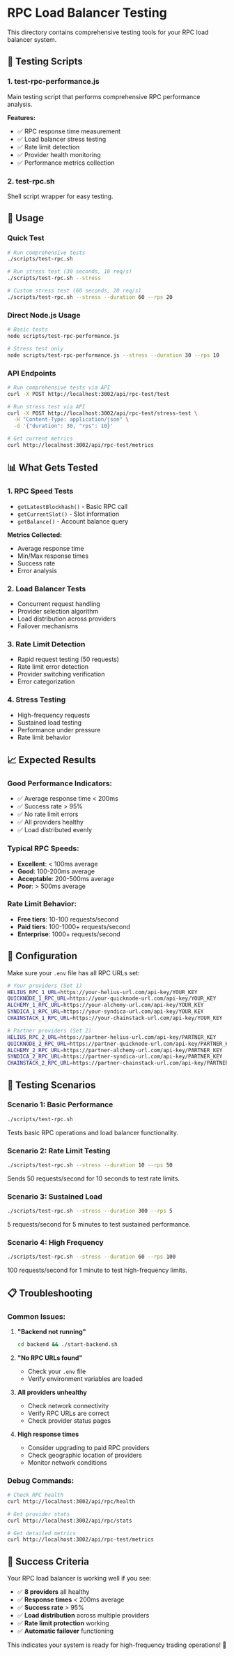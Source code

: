 # RPC Load Balancer Testing

This directory contains comprehensive testing tools for your RPC load balancer system.

## 🧪 Testing Scripts

### 1. **test-rpc-performance.js**
Main testing script that performs comprehensive RPC performance analysis.

**Features:**
- ✅ RPC response time measurement
- ✅ Load balancer stress testing  
- ✅ Rate limit detection
- ✅ Provider health monitoring
- ✅ Performance metrics collection

### 2. **test-rpc.sh**
Shell script wrapper for easy testing.

## 🚀 Usage

### Quick Test
```bash
# Run comprehensive tests
./scripts/test-rpc.sh

# Run stress test (30 seconds, 10 req/s)
./scripts/test-rpc.sh --stress

# Custom stress test (60 seconds, 20 req/s)
./scripts/test-rpc.sh --stress --duration 60 --rps 20
```

### Direct Node.js Usage
```bash
# Basic tests
node scripts/test-rpc-performance.js

# Stress test only
node scripts/test-rpc-performance.js --stress --duration 30 --rps 10
```

### API Endpoints
```bash
# Run comprehensive tests via API
curl -X POST http://localhost:3002/api/rpc-test/test

# Run stress test via API
curl -X POST http://localhost:3002/api/rpc-test/stress-test \
  -H "Content-Type: application/json" \
  -d '{"duration": 30, "rps": 10}'

# Get current metrics
curl http://localhost:3002/api/rpc-test/metrics
```

## 📊 What Gets Tested

### 1. **RPC Speed Tests**
- `getLatestBlockhash()` - Basic RPC call
- `getCurrentSlot()` - Slot information
- `getBalance()` - Account balance query

**Metrics Collected:**
- Average response time
- Min/Max response times
- Success rate
- Error analysis

### 2. **Load Balancer Tests**
- Concurrent request handling
- Provider selection algorithm
- Load distribution across providers
- Failover mechanisms

### 3. **Rate Limit Detection**
- Rapid request testing (50 requests)
- Rate limit error detection
- Provider switching verification
- Error categorization

### 4. **Stress Testing**
- High-frequency requests
- Sustained load testing
- Performance under pressure
- Rate limit behavior

## 📈 Expected Results

### **Good Performance Indicators:**
- ✅ Average response time < 200ms
- ✅ Success rate > 95%
- ✅ No rate limit errors
- ✅ All providers healthy
- ✅ Load distributed evenly

### **Typical RPC Speeds:**
- **Excellent**: < 100ms average
- **Good**: 100-200ms average  
- **Acceptable**: 200-500ms average
- **Poor**: > 500ms average

### **Rate Limit Behavior:**
- **Free tiers**: 10-100 requests/second
- **Paid tiers**: 100-1000+ requests/second
- **Enterprise**: 1000+ requests/second

## 🔧 Configuration

Make sure your `.env` file has all RPC URLs set:

```bash
# Your providers (Set 1)
HELIUS_RPC_1_URL=https://your-helius-url.com/api-key/YOUR_KEY
QUICKNODE_1_RPC_URL=https://your-quicknode-url.com/api-key/YOUR_KEY
ALCHEMY_1_RPC_URL=https://your-alchemy-url.com/api-key/YOUR_KEY
SYNDICA_1_RPC_URL=https://your-syndica-url.com/api-key/YOUR_KEY
CHAINSTACK_1_RPC_URL=https://your-chainstack-url.com/api-key/YOUR_KEY

# Partner providers (Set 2)
HELIUS_RPC_2_URL=https://partner-helius-url.com/api-key/PARTNER_KEY
QUICKNODE_2_RPC_URL=https://partner-quicknode-url.com/api-key/PARTNER_KEY
ALCHEMY_2_RPC_URL=https://partner-alchemy-url.com/api-key/PARTNER_KEY
SYNDICA_2_RPC_URL=https://partner-syndica-url.com/api-key/PARTNER_KEY
CHAINSTACK_2_RPC_URL=https://partner-chainstack-url.com/api-key/PARTNER_KEY
```

## 🎯 Testing Scenarios

### **Scenario 1: Basic Performance**
```bash
./scripts/test-rpc.sh
```
Tests basic RPC operations and load balancer functionality.

### **Scenario 2: Rate Limit Testing**
```bash
./scripts/test-rpc.sh --stress --duration 10 --rps 50
```
Sends 50 requests/second for 10 seconds to test rate limits.

### **Scenario 3: Sustained Load**
```bash
./scripts/test-rpc.sh --stress --duration 300 --rps 5
```
5 requests/second for 5 minutes to test sustained performance.

### **Scenario 4: High Frequency**
```bash
./scripts/test-rpc.sh --stress --duration 60 --rps 100
```
100 requests/second for 1 minute to test high-frequency limits.

## 📋 Troubleshooting

### **Common Issues:**

1. **"Backend not running"**
   ```bash
   cd backend && ./start-backend.sh
   ```

2. **"No RPC URLs found"**
   - Check your `.env` file
   - Verify environment variables are loaded

3. **All providers unhealthy**
   - Check network connectivity
   - Verify RPC URLs are correct
   - Check provider status pages

4. **High response times**
   - Consider upgrading to paid RPC providers
   - Check geographic location of providers
   - Monitor network conditions

### **Debug Commands:**
```bash
# Check RPC health
curl http://localhost:3002/api/rpc/health

# Get provider stats
curl http://localhost:3002/api/rpc/stats

# Get detailed metrics
curl http://localhost:3002/api/rpc-test/metrics
```

## 🎉 Success Criteria

Your RPC load balancer is working well if you see:

- ✅ **8 providers** all healthy
- ✅ **Response times** < 200ms average
- ✅ **Success rate** > 95%
- ✅ **Load distribution** across multiple providers
- ✅ **Rate limit protection** working
- ✅ **Automatic failover** functioning

This indicates your system is ready for high-frequency trading operations! 🚀